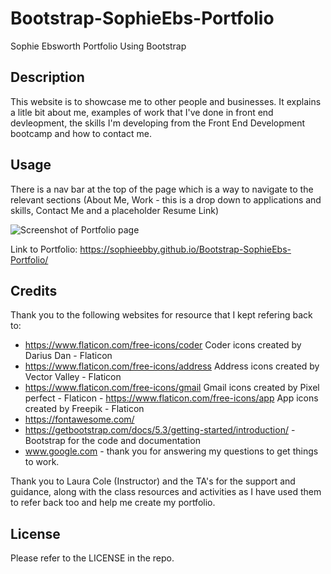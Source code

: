 # Bootstrap-SophieEbs-Portfolio
Sophie Ebsworth Portfolio Using Bootstrap
## Description

This website is to showcase me to other people and businesses. It explains a litle bit about me, examples of work that I've done in front end devleopment, the skills I'm developing from the Front End Development bootcamp and how to contact me. 

## Usage

There is a nav bar at the top of the page which is a way to navigate to the relevant sections (About Me, Work - this is a drop down to applications and skills, Contact Me and a placeholder Resume Link)

![Screenshot of Portfolio page](https://github.com/SophieEbby/Sophie-Ebsworth-Portfolio/blob/main/assets/images/bootstrap-portfolio.png)

Link to Portfolio: https://sophieebby.github.io/Bootstrap-SophieEbs-Portfolio/

## Credits
Thank you to the following websites for resource that I kept refering back to:
- https://www.flaticon.com/free-icons/coder Coder icons created by Darius Dan - Flaticon
- https://www.flaticon.com/free-icons/address Address icons created by Vector Valley - Flaticon
- https://www.flaticon.com/free-icons/gmail Gmail icons created by Pixel perfect - Flaticon - https://www.flaticon.com/free-icons/app App icons created by Freepik - Flaticon
- https://fontawesome.com/
- https://getbootstrap.com/docs/5.3/getting-started/introduction/ - Bootstrap for the code and documentation
- www.google.com - thank you for answering my questions to get things to work. 

Thank you to Laura Cole (Instructor) and the TA's for the support and guidance, along with the class resources and activities as I have used them to refer back too and help me create my portfolio. 

## License

Please refer to the LICENSE in the repo.
